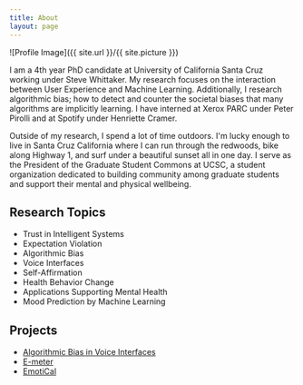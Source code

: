 ```yaml
---
title: About
layout: page
---
```

![Profile Image]({{ site.url }}/{{ site.picture }})

<p>I am a 4th year PhD candidate at University of California Santa Cruz working under Steve Whittaker. My research focuses on the interaction between User Experience and Machine Learning. Additionally, I research algorithmic bias; how to detect and counter the societal biases that many algorithms are implicitly learning. I have interned at Xerox PARC under Peter Pirolli and at Spotify under Henriette Cramer.</p>

<p>Outside of my research, I spend a lot of time outdoors. I'm lucky enough to live in Santa Cruz California where I can run through the redwoods, bike along Highway 1, and surf under a beautiful sunset all in one day. I serve as the President of the Graduate Student Commons at UCSC, a student organization dedicated to building community among graduate students and support their mental and physical wellbeing.</p>

<h2>Research Topics</h2>

<ul class="skill-list">
	<li>Trust in Intelligent Systems</li>
	<li>Expectation Violation</li>
	<li>Algorithmic Bias</li>
	<li>Voice Interfaces</li>
	<li>Self-Affirmation</li>
	<li>Health Behavior Change</li>
	<li>Applications Supporting Mental Health</li>
	<li>Mood Prediction by Machine Learning</li>
</ul>

<h2>Projects</h2>

<ul>
	<li><a href="https://github.com/">Algorithmic Bias in Voice Interfaces</a></li>
	<li><a href="https://github.com/">E-meter</a></li>
	<li><a href="https://github.com/">EmotiCal</a></li>
</ul>
